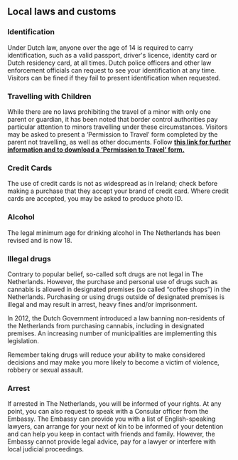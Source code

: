 ## Local laws and customs

### **Identification**

Under Dutch law, anyone over the age of 14 is required to carry identification, such as a valid passport, driver's licence, identity card or Dutch residency card, at all times. Dutch police officers and other law enforcement officials can request to see your identification at any time. Visitors can be fined if they fail to present identification when requested.

### **Travelling with Children**

While there are no laws prohibiting the travel of a minor with only one parent or guardian, it has been noted that border control authorities pay particular attention to minors travelling under these circumstances. Visitors may be asked to present a ‘Permission to Travel’ form completed by the parent not travelling, as well as other documents. Follow [**this link for further information and to download a ‘Permission to Travel’ form.**](https://www.defensie.nl/english/topics/travelling-with-children)

### **Credit Cards**

The use of credit cards is not as widespread as in Ireland; check before making a purchase that they accept your brand of credit card. Where credit cards are accepted, you may be asked to produce photo ID.

### **Alcohol**

The legal minimum age for drinking alcohol in The Netherlands has been revised and is now 18.

### **Illegal drugs**

Contrary to popular belief, so-called soft drugs are not legal in The Netherlands. However, the purchase and personal use of drugs such as cannabis is allowed in designated premises (so called “coffee shops”) in the Netherlands. Purchasing or using drugs outside of designated premises is illegal and may result in arrest, heavy fines and/or imprisonment.

In 2012, the Dutch Government introduced a law banning non-residents of the Netherlands from purchasing cannabis, including in designated premises. An increasing number of municipalities are implementing this legislation.

Remember taking drugs will reduce your ability to make considered decisions and may make you more likely to become a victim of violence, robbery or sexual assault.

### **Arrest**

If arrested in The Netherlands, you will be informed of your rights. At any point, you can also request to speak with a Consular officer from the Embassy. The Embassy can provide you with a list of English-speaking lawyers, can arrange for your next of kin to be informed of your detention and can help you keep in contact with friends and family. However, the Embassy cannot provide legal advice, pay for a lawyer or interfere with local judicial proceedings.